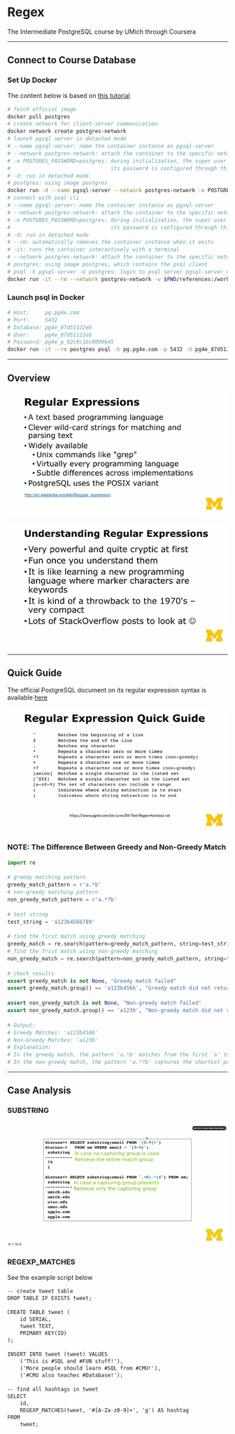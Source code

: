 # Regex

The Intermediate PostgreSQL course by UMich through Coursera

---

## Connect to Course Database

### Set Up Docker

The content below is based on [this tutorial](https://www.docker.com/blog/how-to-use-the-postgres-docker-official-image/#Why-should-you-containerize-Postgres)

```bash
# fetch official image
docker pull postgres
# create network for client-server communication
docker network create postgres-network
# launch pgsql server in detached mode
# --name pgsql-server: name the container instance as pgsql-server
# --network postgres-network: attach the container to the specific network postgres-network
# -e POSTGRES_PASSWORD=postgres: during initialization, the super user postgres will be created. 
#                                its password is configured through this env var
# -d: run in detached mode
# postgres: using image postgres
docker run -d --name pgsql-server --network postgres-network -e POSTGRES_PASSWORD=postgres -p 5432:5432 postgres
# connect with psql cli
# --name pgsql-server: name the container instance as pgsql-server
# --network postgres-network: attach the container to the specific network postgres-network
# -e POSTGRES_PASSWORD=postgres: during initialization, the super user postgres will be created. 
#                                its password is configured through this env var
# -d: run in detached mode
# --rm: automatically removes the container instance when it exits
# -it: runs the container interactively with a terminal
# --network postgres-network: attach the container to the specific network postgres-network
# postgres: using image postgres, which contains the psql client
# psql -h pgsql-server -U postgres: login to psql server pgsql-server using super user postgres
docker run -it --rm --network postgres-network -v $PWD/references:/workspace postgres psql -h pgsql-server -p 5432 -U postgres
```

### Launch psql in Docker

```bash
# Host:     pg.pg4e.com 
# Port:     5432 
# Database: pg4e_87d51122eb 
# User:     pg4e_87d51122eb 
# Password: pg4e_p_92c9c1bc0099645
docker run -it --rm postgres psql -h pg.pg4e.com -p 5432 -U pg4e_87d51122eb pg4e_87d51122eb
```

---

## Overview

![Regex: Overview](slides/regex/overview.png "Regex: Overview")

![Regex: Introduction](slides/regex/introduction.jpeg "Regex: Introduction")

---

## Quick Guide

The official PostgreSQL document on its regular expression syntax is available [here](https://www.postgresql.org/docs/current/functions-matching.html#FUNCTIONS-POSIX-REGEXP)

![Regex: Quick Guide](slides/regex/quick-guide.jpeg "Regex: Quick Guide")

### NOTE: The Difference Between Greedy and Non-Greedy Match

```python
import re

# greedy matching pattern
greedy_match_pattern = r'a.*b'
# non-greedy matching pattern
non_greedy_match_pattern = r'a.*?b'

# test string
test_string = 'a123b456b789'

# find the first match using greedy matching
greedy_match = re.search(pattern=greedy_match_pattern, string=test_string)
# find the frist match using non-greedy matching
non_greedy_match = re.search(pattern=non_greedy_match_pattern, string=test_string)

# check results
assert greedy_match is not None, "Greedy match failed"
assert greedy_match.group() == 'a123b456b', "Greedy match did not return expected result"

assert non_greedy_match is not None, "Non-greedy match failed"
assert non_greedy_match.group() == 'a123b', "Non-greedy match did not return expected result"

# Output:
# Greedy Matches: 'a123b456b'
# Non-Greedy Matches: 'a123b'
# Explanation:
# In the greedy match, the pattern 'a.*b' matches from the first 'a' to the last 'b', capturing everything in between.
# In the non-greedy match, the pattern 'a.*?b' captures the shortest possible string between 'a' and 'b', resulting in two matches.
```

---

## Case Analysis

### SUBSTRING

![Regex: SUBSTRING](slides/regex/use-case--substring.png "Regex: SUBSTRING")

### REGEXP_MATCHES

See the example script below

```pgsql
-- create tweet table
DROP TABLE IF EXISTS tweet;

CREATE TABLE tweet (
    id SERIAL, 
    tweet TEXT,
    PRIMARY KEY(ID)
);

INSERT INTO tweet (tweet) VALUES
    ('This is #SQL and #FUN stuff!'),
    ('More people should learn #SQL from #CMU!'),
    ('#CMU also teaches #Database!');

-- find all hashtags in tweet
SELECT 
    id, 
    REGEXP_MATCHES(tweet, '#[A-Za-z0-9]+', 'g') AS hashtag
FROM 
    tweet;
```